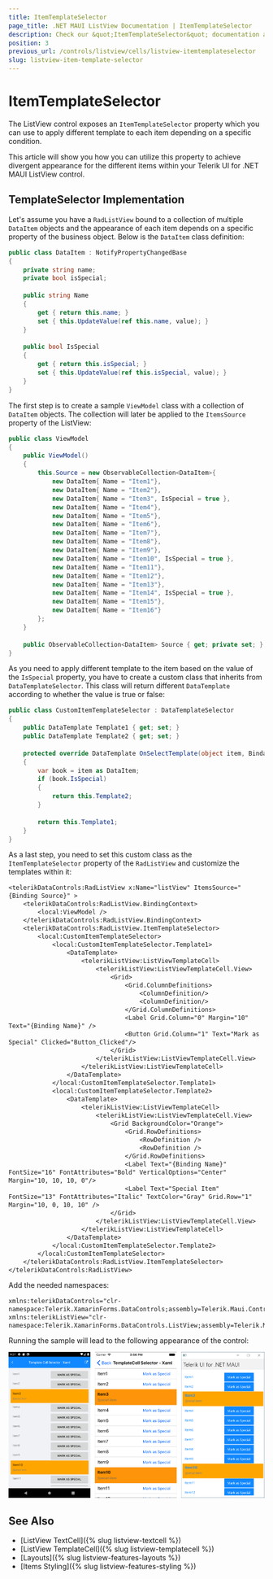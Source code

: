 ```yaml
---
title: ItemTemplateSelector
page_title: .NET MAUI ListView Documentation | ItemTemplateSelector
description: Check our &quot;ItemTemplateSelector&quot; documentation article for Telerik ListView for .NET MAUI control.
position: 3
previous_url: /controls/listview/cells/listview-itemtemplateselector
slug: listview-item-template-selector
---
```


# ItemTemplateSelector

The ListView control exposes an `ItemTemplateSelector` property which you can use to apply different template to each item depending on a specific condition.  

This article will show you how you can utilize this property to achieve divergent appearance for the different items within your Telerik UI for .NET MAUI ListView control.

## TemplateSelector Implementation

Let's assume you have a `RadListView` bound to a collection of multiple `DataItem` objects and the appearance of each item depends on a specific property of the business object. Below is the `DataItem` class definition:

```C#
public class DataItem : NotifyPropertyChangedBase
{
	private string name;
	private bool isSpecial;

	public string Name
	{
		get { return this.name; }
		set { this.UpdateValue(ref this.name, value); }
	}

	public bool IsSpecial
	{
		get { return this.isSpecial; }
		set { this.UpdateValue(ref this.isSpecial, value); }
	}    
}
```

The first step is to create a sample `ViewModel` class with a collection of `DataItem` objects. The collection will later be applied to the `ItemsSource` property of the ListView:

```C#
public class ViewModel
{
	public ViewModel()
	{
		this.Source = new ObservableCollection<DataItem>{
			new DataItem{ Name = "Item1"},
			new DataItem{ Name = "Item2"},
			new DataItem{ Name = "Item3", IsSpecial = true },
			new DataItem{ Name = "Item4"},
			new DataItem{ Name = "Item5"},
			new DataItem{ Name = "Item6"},
			new DataItem{ Name = "Item7"},
			new DataItem{ Name = "Item8"},
			new DataItem{ Name = "Item9"},
			new DataItem{ Name = "Item10", IsSpecial = true },
			new DataItem{ Name = "Item11"},
			new DataItem{ Name = "Item12"},
			new DataItem{ Name = "Item13"},
			new DataItem{ Name = "Item14", IsSpecial = true },
			new DataItem{ Name = "Item15"},
			new DataItem{ Name = "Item16"}
		};
	}

	public ObservableCollection<DataItem> Source { get; private set; }
}
```

As you need to apply different template to the item based on the value of the `IsSpecial` property, you have to create a custom class that inherits from `DataTemplateSelector`. This class will return different `DataTemplate` according to whether the value is true or false:

```C#
public class CustomItemTemplateSelector : DataTemplateSelector
{
	public DataTemplate Template1 { get; set; }
	public DataTemplate Template2 { get; set; }

	protected override DataTemplate OnSelectTemplate(object item, BindableObject container)
	{
		var book = item as DataItem;
		if (book.IsSpecial)
		{
			return this.Template2;
		}

		return this.Template1;
	}
}
```

As a last step, you need to set this custom class as the `ItemTemplateSelector` property of the `RadListView` and customize the templates within it:

```XAML
<telerikDataControls:RadListView x:Name="listView" ItemsSource="{Binding Source}" >
	<telerikDataControls:RadListView.BindingContext>
		<local:ViewModel />
	</telerikDataControls:RadListView.BindingContext>
	<telerikDataControls:RadListView.ItemTemplateSelector>
		<local:CustomItemTemplateSelector>
			<local:CustomItemTemplateSelector.Template1>
				<DataTemplate>
					<telerikListView:ListViewTemplateCell>
						<telerikListView:ListViewTemplateCell.View>
							<Grid>
								<Grid.ColumnDefinitions>
									<ColumnDefinition/>
									<ColumnDefinition/>
								</Grid.ColumnDefinitions>
								<Label Grid.Column="0" Margin="10" Text="{Binding Name}" />
								<Button Grid.Column="1" Text="Mark as Special" Clicked="Button_Clicked"/>
							</Grid>
						</telerikListView:ListViewTemplateCell.View>
					</telerikListView:ListViewTemplateCell>
				</DataTemplate>
			</local:CustomItemTemplateSelector.Template1>
			<local:CustomItemTemplateSelector.Template2>
				<DataTemplate>
					<telerikListView:ListViewTemplateCell>
						<telerikListView:ListViewTemplateCell.View>
							<Grid BackgroundColor="Orange">
								<Grid.RowDefinitions>
									<RowDefinition />
									<RowDefinition />
								</Grid.RowDefinitions>
								<Label Text="{Binding Name}" FontSize="16" FontAttributes="Bold" VerticalOptions="Center" Margin="10, 10, 10, 0"/>
								<Label Text="Special Item" FontSize="13" FontAttributes="Italic" TextColor="Gray" Grid.Row="1" Margin="10, 0, 10, 10" />
							</Grid>
						</telerikListView:ListViewTemplateCell.View>
					</telerikListView:ListViewTemplateCell>
				</DataTemplate>
			</local:CustomItemTemplateSelector.Template2>
		</local:CustomItemTemplateSelector>
	</telerikDataControls:RadListView.ItemTemplateSelector>
</telerikDataControls:RadListView>
```

Add the needed namespaces:

```XAML
xmlns:telerikDataControls="clr-namespace:Telerik.XamarinForms.DataControls;assembly=Telerik.Maui.Controls.Compatibility"
xmlns:telerikListView="clr-namespace:Telerik.XamarinForms.DataControls.ListView;assembly=Telerik.Maui.Controls.Compatibility"          
```

Running the sample will lead to the following appearance of the control:

![listview itemtemplateselector](../images/listview-itemtemplateselector.png)

## See Also

- [ListView TextCell]({% slug listview-textcell %})
- [ListView TemplateCell]({% slug listview-templatecell %})
- [Layouts]({% slug listview-features-layouts %})
- [Items Styling]({% slug listview-features-styling %})
